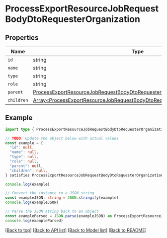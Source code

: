 
# ProcessExportResourceJobRequestBodyDtoRequesterOrganization


## Properties

Name | Type
------------ | -------------
`id` | string
`name` | string
`type` | string
`role` | string
`parent` | [ProcessExportResourceJobRequestBodyDtoRequesterOrganizationParent](ProcessExportResourceJobRequestBodyDtoRequesterOrganizationParent.md)
`children` | [Array&lt;ProcessExportResourceJobRequestBodyDtoRequesterOrganizationChildrenInner&gt;](ProcessExportResourceJobRequestBodyDtoRequesterOrganizationChildrenInner.md)

## Example

```typescript
import type { ProcessExportResourceJobRequestBodyDtoRequesterOrganization } from '@usesofia/pegasus-core-api-sdk'

// TODO: Update the object below with actual values
const example = {
  "id": null,
  "name": null,
  "type": null,
  "role": null,
  "parent": null,
  "children": null,
} satisfies ProcessExportResourceJobRequestBodyDtoRequesterOrganization

console.log(example)

// Convert the instance to a JSON string
const exampleJSON: string = JSON.stringify(example)
console.log(exampleJSON)

// Parse the JSON string back to an object
const exampleParsed = JSON.parse(exampleJSON) as ProcessExportResourceJobRequestBodyDtoRequesterOrganization
console.log(exampleParsed)
```

[[Back to top]](#) [[Back to API list]](../README.md#api-endpoints) [[Back to Model list]](../README.md#models) [[Back to README]](../README.md)


